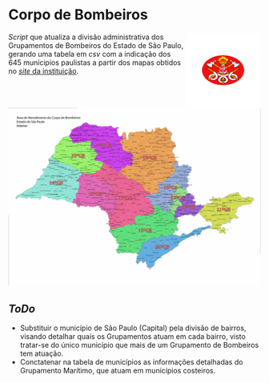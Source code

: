 # Corpo de Bombeiros

<img align="right" src="https://github.com/michelmetran/sp_bombeiro/blob/main/imgs/logo_bombeiros.svg?raw=true" width="150" height="150" />

*Script* que atualiza a divisão administrativa dos Grupamentos de Bombeiros do Estado de São Paulo, gerando uma tabela em *csv* com a indicação dos 645 munícipios paulistas a partir dos mapas obtidos no [*site* da instituição](http://www.corpodebombeiros.sp.gov.br/).

![Grupamentos de Bombeiros](https://github.com/michelmetran/sp_bombeiro/blob/main/data/rasters/geo_gb_interior.jpg?raw=true)

## *ToDo*

- Substituir o município de São Paulo (Capital) pela divisão de bairros, visando detalhar quais os Grupamentos atuam em cada bairro, visto tratar-se do único município que mais de um Grupamento de Bombeiros tem atuação.
- Conctatenar na tabela de municípios as informações detalhadas do Grupamento Marítimo, que atuam em municípios costeiros.
